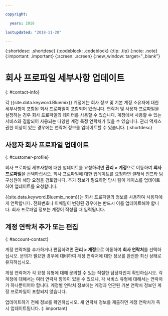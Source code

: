 ```yaml
---

copyright:

  years: 2018

lastupdated: "2018-11-20"

---
```


{:shortdesc: .shortdesc}
{:codeblock: .codeblock}
{:tip: .tip}
{:note: .note}
{:important: .important}
{:screen: .screen}
{:new_window: target="_blank"}


# 회사 프로파일 세부사항 업데이트
{: #contact-info}

각 {{site.data.keyword.Bluemix}} 계정에는 회사 정보 및 기본 계정 소유자에 대한 세부사항이 포함된 회사 프로파일이 포함되어 있습니다. 연락처 및 사용자 프로파일을 설정하는 경우 회사 프로파일의 데이터를 사용할 수 있습니다. 계정에서 사용할 수 있는 서비스와 결합되어 사용되는 다양한 계정 특정 연락처가 있을 수 있습니다. 관리 액세스 권한 이상이 있는 경우에는 연락처 정보를 업데이트할 수 있습니다.
{:shortdesc}

## 사용자 회사 프로파일 업데이트
{: #customer-profile}

회사 프로파일 세부사항에 대한 업데이트를 요청하려면 **관리 > 계정**으로 이동하여 **회사 프로파일**을 선택하십시오. 회사 프로파일에 대한 업데이트를 요청하면 클래식 인프라 팀 구성원이 해당 요청을 검토합니다. 추가 정보가 필요하면 당사 팀이 케이스를 업데이트하여 업데이트를 요청합니다. 

{{site.data.keyword.Bluemix_notm}}는 회사 프로파일의 정보를 사용하여 사용자에게 연락합니다. 전화번호나 이메일이 변경된 경우에는 반드시 이를 업데이트해야 합니다. 회사 프로파일 정보는 계정이 작성될 때 입력됩니다.  

## 계정 연락처 추가 또는 편집
{: #account-contact}

계정 연락처를 추가하거나 편집하려면 **관리 > 계정**으로 이동하여 **회사 연락처**를 선택하십시오. 문의가 필요한 경우에 대비하여 계정 연락처에 대한 정보를 완전한 최신 상태로 유지하십시오.  

계정 연락처가 각 요청 유형에 대해
문의할 수 있는 적절한 담당자인지 확인하십시오. 각 계정에 대해서는 여러 연락처 항목이 있을 수 있으나, 각 서비스 유형에 대해서는 연락처가 하나뿐이어야 합니다. 계정별 연락처 정보에는 계정과 연관된 기본 연락처 정보인 계정 프로파일이 포함되지 않습니다.  

  업데이트하기 전에 정보를 확인하십시오. 새 연락처 정보를 제출하면 계정 연락처가 즉시 업데이트됩니다. 
  {: important}

